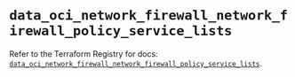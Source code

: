 # `data_oci_network_firewall_network_firewall_policy_service_lists`

Refer to the Terraform Registry for docs: [`data_oci_network_firewall_network_firewall_policy_service_lists`](https://registry.terraform.io/providers/oracle/oci/7.19.0/docs/data-sources/network_firewall_network_firewall_policy_service_lists).
